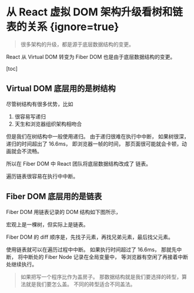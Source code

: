 # 从 React 虚拟 DOM 架构升级看树和链表的关系 {ignore=true}

> 很多架构的升级，都是源于底层数据结构的变更。

React 从 Virtual DOM 转变为 Fiber DOM 也是由于底层数据结构的变更。

[toc]

## Virtual DOM 底层用的是树结构

尽管树结构有很多优势，比如

1. 很容易写递归
2. 天生和浏览器组织架构相吻合

但是我们在树结构中一般使用递归。
由于递归很难在执行中中断，
如果树很深，递归的时间超出了 16.6ms，
即浏览器一帧的时间，
那页面很可能就会卡顿，动画就会不流畅。

所以在 Fiber DOM 中 React 团队将底层数据结构改成了 链表。

遍历链表很容易在执行中中断。

## Fiber DOM 底层用的是链表

Fiber DOM 用链表记录的 DOM 结构如下图所示，

宏观上是一棵树，但实际上是链表。

Fiber DOM 的 diff 顺序是，先找子元素，再找兄弟元素，最后找父元素。

使用链表就可以在遍历过程中中断。
如果执行时间超过了 16.6ms，
那就先中断，
将中断处的 Fiber Node 记录在全局变量中，
等浏览器有空闲了再接着中断处继续执行。

> 如果把写一个程序比作为盖房子。
> 那数据结构就是我们要选择的砖型，算法就是我们要怎么盖。
> 不同的砖型适合不同盖法。
